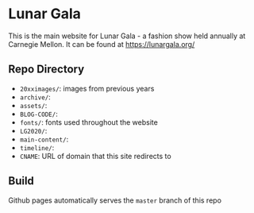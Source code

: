 # Lunar Gala

This is the main website for Lunar Gala - a fashion show held annually at Carnegie Mellon.
It can be found at https://lunargala.org/

## Repo Directory

- `20xximages/`: images from previous years
- `archive/`: 
- `assets/`:
- `BLOG-CODE/`:
- `fonts/`: fonts used throughout the website
- `LG2020/`: 
- `main-content/`:
- `timeline/`:
- `CNAME`: URL of domain that this site redirects to

## Build

Github pages automatically serves the `master` branch of this repo